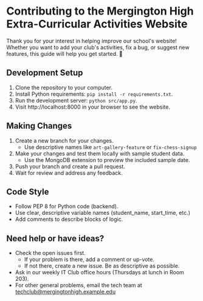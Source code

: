 # Contributing to the Mergington High Extra-Curricular Activities Website

Thank you for your interest in helping improve our school's website!
Whether you want to add your club's activities, fix a bug, or suggest
new features, this guide will help you get started. 🎉

## Development Setup

1. Clone the repository to your computer.
2. Install Python requirements: `pip install -r requirements.txt`.
3. Run the development server: `python src/app.py`.
4. Visit http://localhost:8000 in your browser to see the website.

## Making Changes

1. Create a new branch for your changes.
   - Use descriptive names like `art-gallery-feature` or `fix-chess-signup`
2. Make your changes and test them locally with sample student data.
   - Use the MongoDB extension to preview the included sample date.
3. Push your branch and create a pull request.
4. Wait for review and address any feedback.

## Code Style

- Follow PEP 8 for Python code (backend).
- Use clear, descriptive variable names (student_name, start_time, etc.)
- Add comments to describe blocks of logic.

## Need help or have ideas?

- Check the open issues first.
  - If your problem is there, add a comment or up-vote.
  - If not there, create a new issue. Be as descriptive as possible.
- Ask in our weekly IT Club office hours (Thursdays at lunch in Room 203).
- For other general problems, email the tech team at techclub@mergingtonhigh.example.edu
